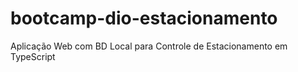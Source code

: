 # bootcamp-dio-estacionamento
Aplicação Web com BD Local para Controle de Estacionamento em TypeScript
